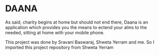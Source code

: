 # DAANA
As said, charity begins at home but should not end there, Daana is an application which provides you the means to ectend your alms to the needed, sitting at home with your mobile phone.

This project was done by Sravani Baswaraj, Shweta Yerram and me. So I imported this project repository from Shweta Yerram
